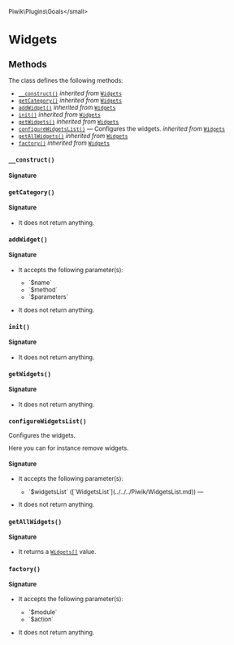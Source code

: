 <small>Piwik\Plugins\Goals\</small>

Widgets
=======

Methods
-------

The class defines the following methods:

- [`__construct()`](#__construct) *inherited from* [`Widgets`](../../../Piwik/Plugin/Widgets.md)
- [`getCategory()`](#getcategory) *inherited from* [`Widgets`](../../../Piwik/Plugin/Widgets.md)
- [`addWidget()`](#addwidget) *inherited from* [`Widgets`](../../../Piwik/Plugin/Widgets.md)
- [`init()`](#init) *inherited from* [`Widgets`](../../../Piwik/Plugin/Widgets.md)
- [`getWidgets()`](#getwidgets) *inherited from* [`Widgets`](../../../Piwik/Plugin/Widgets.md)
- [`configureWidgetsList()`](#configurewidgetslist) &mdash; Configures the widgets. *inherited from* [`Widgets`](../../../Piwik/Plugin/Widgets.md)
- [`getAllWidgets()`](#getallwidgets) *inherited from* [`Widgets`](../../../Piwik/Plugin/Widgets.md)
- [`factory()`](#factory) *inherited from* [`Widgets`](../../../Piwik/Plugin/Widgets.md)

<a name="__construct" id="__construct"></a>
<a name="__construct" id="__construct"></a>
### `__construct()`

#### Signature


<a name="getcategory" id="getcategory"></a>
<a name="getCategory" id="getCategory"></a>
### `getCategory()`

#### Signature

- It does not return anything.

<a name="addwidget" id="addwidget"></a>
<a name="addWidget" id="addWidget"></a>
### `addWidget()`

#### Signature

-  It accepts the following parameter(s):

   <ul>
   <li>
      <div markdown="1" class="parameter">
      `$name`

      <div markdown="1" class="param-desc"></div>

      <div style="clear:both;"/>

      </div>
   </li>
   <li>
      <div markdown="1" class="parameter">
      `$method`

      <div markdown="1" class="param-desc"></div>

      <div style="clear:both;"/>

      </div>
   </li>
   <li>
      <div markdown="1" class="parameter">
      `$parameters`

      <div markdown="1" class="param-desc"></div>

      <div style="clear:both;"/>

      </div>
   </li>
   </ul>
- It does not return anything.

<a name="init" id="init"></a>
<a name="init" id="init"></a>
### `init()`

#### Signature

- It does not return anything.

<a name="getwidgets" id="getwidgets"></a>
<a name="getWidgets" id="getWidgets"></a>
### `getWidgets()`

#### Signature

- It does not return anything.

<a name="configurewidgetslist" id="configurewidgetslist"></a>
<a name="configureWidgetsList" id="configureWidgetsList"></a>
### `configureWidgetsList()`

Configures the widgets.

Here you can for instance remove widgets.

#### Signature

-  It accepts the following parameter(s):

   <ul>
   <li>
      <div markdown="1" class="parameter">
      `$widgetsList` ([`WidgetsList`](../../../Piwik/WidgetsList.md)) &mdash;

      <div markdown="1" class="param-desc"></div>

      <div style="clear:both;"/>

      </div>
   </li>
   </ul>
- It does not return anything.

<a name="getallwidgets" id="getallwidgets"></a>
<a name="getAllWidgets" id="getAllWidgets"></a>
### `getAllWidgets()`

#### Signature

- It returns a [`Widgets[]`](../../../Piwik/Plugin/Widgets.md) value.

<a name="factory" id="factory"></a>
<a name="factory" id="factory"></a>
### `factory()`

#### Signature

-  It accepts the following parameter(s):

   <ul>
   <li>
      <div markdown="1" class="parameter">
      `$module`

      <div markdown="1" class="param-desc"></div>

      <div style="clear:both;"/>

      </div>
   </li>
   <li>
      <div markdown="1" class="parameter">
      `$action`

      <div markdown="1" class="param-desc"></div>

      <div style="clear:both;"/>

      </div>
   </li>
   </ul>
- It does not return anything.

